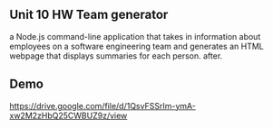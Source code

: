 ## Unit 10 HW Team generator

a Node.js command-line application that takes in information about employees on a software engineering team and generates an HTML webpage that displays summaries for each person. 
after.
## Demo

https://drive.google.com/file/d/1QsvFSSrIm-ymA-xw2M2zHbQ25CWBUZ9z/view

